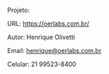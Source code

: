 Projeto: 

URL: https://oerlabs.com.br/

Autor: Henrique Olivetti

Email: henrique@oerlabs.com.br

Celular: 21 99523-8400
